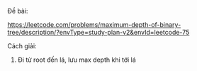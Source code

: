 Đề bài:

https://leetcode.com/problems/maximum-depth-of-binary-tree/description/?envType=study-plan-v2&envId=leetcode-75

Cách giải:

1. Đi từ root đến lá, lưu max depth khi tới lá